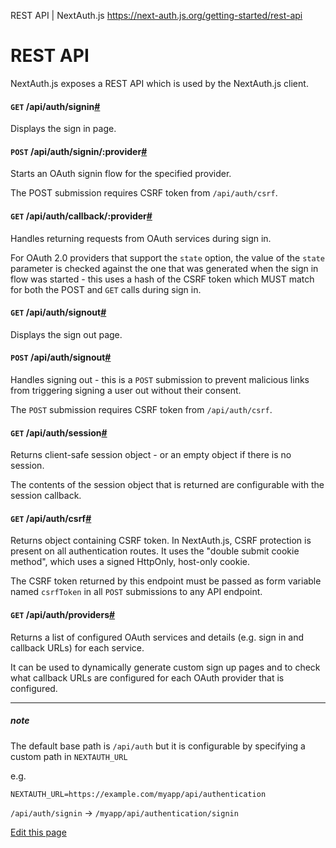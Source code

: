 REST API | NextAuth.js
https://next-auth.js.org/getting-started/rest-api




# REST API



NextAuth.js exposes a REST API which is used by the NextAuth.js client.



#### `GET` /api/auth/signin[#](#get-apiauthsignin "Direct link to heading")



Displays the sign in page.



#### `POST` /api/auth/signin/:provider[#](#post-apiauthsigninprovider "Direct link to heading")



Starts an OAuth signin flow for the specified provider.



The POST submission requires CSRF token from `/api/auth/csrf`.



#### `GET` /api/auth/callback/:provider[#](#get-apiauthcallbackprovider "Direct link to heading")



Handles returning requests from OAuth services during sign in.



For OAuth 2.0 providers that support the `state` option, the value of the `state` parameter is checked against the one that was generated when the sign in flow was started - this uses a hash of the CSRF token which MUST match for both the POST and `GET` calls during sign in.



#### `GET` /api/auth/signout[#](#get-apiauthsignout "Direct link to heading")



Displays the sign out page.



#### `POST` /api/auth/signout[#](#post-apiauthsignout "Direct link to heading")



Handles signing out - this is a `POST` submission to prevent malicious links from triggering signing a user out without their consent.



The `POST` submission requires CSRF token from `/api/auth/csrf`.



#### `GET` /api/auth/session[#](#get-apiauthsession "Direct link to heading")



Returns client-safe session object - or an empty object if there is no session.



The contents of the session object that is returned are configurable with the session callback.



#### `GET` /api/auth/csrf[#](#get-apiauthcsrf "Direct link to heading")



Returns object containing CSRF token. In NextAuth.js, CSRF protection is present on all authentication routes. It uses the "double submit cookie method", which uses a signed HttpOnly, host-only cookie.



The CSRF token returned by this endpoint must be passed as form variable named `csrfToken` in all `POST` submissions to any API endpoint.



#### `GET` /api/auth/providers[#](#get-apiauthproviders "Direct link to heading")



Returns a list of configured OAuth services and details (e.g. sign in and callback URLs) for each service.



It can be used to dynamically generate custom sign up pages and to check what callback URLs are configured for each OAuth provider that is configured.



___



##### note



The default base path is `/api/auth` but it is configurable by specifying a custom path in `NEXTAUTH_URL`



e.g.



`NEXTAUTH_URL=https://example.com/myapp/api/authentication`



`/api/auth/signin` -> `/myapp/api/authentication/signin`



[Edit this page](https://github.com/nextauthjs/next-auth/edit/main/www/docs/getting-started/rest-api.md)
